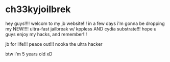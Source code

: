 # ch33kyjoilbrek

hey guys!!!! welcom to my jb website!!! in a few days i'm gonna be dropping my NEW!!!! ultra-fast jailbreak w/ kppless AND cydia substrate!!! hope u guys enjoy my hacks, and remember!!!

jb for life!!! peace out!!!
nooka the ultra hacker

btw i'm 5 years old xD
